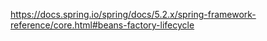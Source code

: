 
https://docs.spring.io/spring/docs/5.2.x/spring-framework-reference/core.html#beans-factory-lifecycle  
